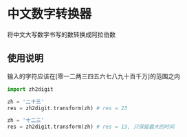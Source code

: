 # 中文数字转换器

将中文大写数字书写的数转换成阿拉伯数

## 使用说明

输入的字符应该在[零一二两三四五六七八九十百千万]的范围之内

```python
import zh2digit

zh = '二十三'
res = zh2digit.transform(zh) # res = 23

zh = '十二三'
res = zh2digit.transform(zh) # res = 13, 只保留最大的时间
```
